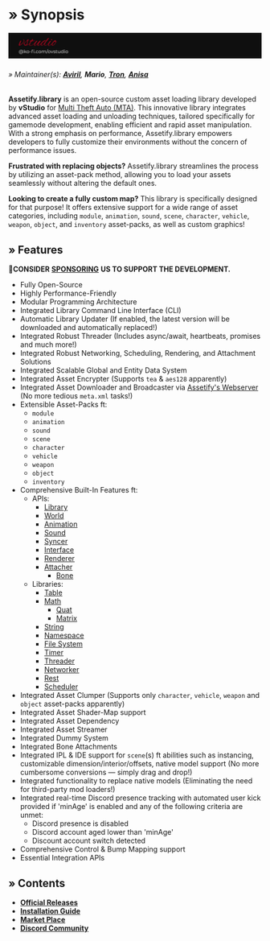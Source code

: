 # » Synopsis

![](https://raw.githubusercontent.com/ov-studio/.github/main/profile/banner.png)

###### *» Maintainer(s): [**Aviril**](https://github.com/ov-aviril), **Mario**, [**Tron**](https://github.com/ov-tron), [**Anisa**](https://github.com/ov-anisa)*

**Assetify.library** is an open-source custom asset loading library developed by **vStudio** for [Multi Theft Auto \(MTA\)](https://multitheftauto.com/). This innovative library integrates advanced asset loading and unloading techniques, tailored specifically for gamemode development, enabling efficient and rapid asset manipulation. With a strong emphasis on performance, Assetify.library empowers developers to fully customize their environments without the concern of performance issues.

**Frustrated with replacing objects?** Assetify.library streamlines the process by utilizing an asset-pack method, allowing you to load your assets seamlessly without altering the default ones. 

**Looking to create a fully custom map?** This library is specifically designed for that purpose! It offers extensive support for a wide range of asset categories, including `module`, `animation`, `sound`, `scene`, `character`, `vehicle`, `weapon`, `object`, and `inventory` asset-packs, as well as custom graphics!

## » Features

💎**CONSIDER** [**SPONSORING**](https://ko-fi.com/ovstudio) **US TO SUPPORT THE DEVELOPMENT.**

* Fully Open-Source
* Highly Performance-Friendly
* Modular Programming Architecture
* Integrated Library Command Line Interface (CLI)
* Automatic Library Updater (If enabled, the latest version will be downloaded and automatically replaced!)
* Integrated Robust Threader (Includes async/await, heartbeats, promises and much more!)
* Integrated Robust Networking, Scheduling, Rendering, and Attachment Solutions
* Integrated Scalable Global and Entity Data System
* Integrated Asset Encrypter (Supports `tea` & `aes128` apparently)
* Integrated Asset Downloader and Broadcaster via [Assetify's Webserver](https://github.com/ov-sa/Assetify.webserver) (No more tedious `meta.xml` tasks!)
* Extensible Asset-Packs ft:
  * `module`
  * `animation`
  * `sound`
  * `scene`
  * `character`
  * `vehicle`
  * `weapon`
  * `object`
  * `inventory`
* Comprehensive Built-In Features ft:
  * APIs:
    * [Library](https://github.com/ov-sa/Assetify-Library/wiki/API:-Library)
    * [World](https://github.com/ov-sa/Assetify-Library/wiki/API:-World)
    * [Animation](https://github.com/ov-sa/Assetify-Library/wiki/API:-Animation)
    * [Sound](https://github.com/ov-sa/Assetify-Library/wiki/API:-Sound)
    * [Syncer](https://github.com/ov-sa/Assetify-Library/wiki/API:-Syncer)
    * [Interface](https://github.com/ov-sa/Assetify-Library/wiki/API:-Interface)
    * [Renderer](https://github.com/ov-sa/Assetify-Library/wiki/API:-Renderer)
    * [Attacher](https://github.com/ov-sa/Assetify-Library/wiki/API:-Attacher)
      * [Bone](https://github.com/ov-sa/Assetify-Library/wiki/API:-Attacher:-Bone)
  * Libraries:
    * [Table](https://github.com/ov-sa/Assetify-Library/wiki/Library:-Table)
    * [Math](https://github.com/ov-sa/Assetify-Library/wiki/Library:-Math)
      * [Quat](https://github.com/ov-sa/Assetify-Library/wiki/Library:-Math:-Quat)
      * [Matrix](https://github.com/ov-sa/Assetify-Library/wiki/Library:-Math:-Matrix)
    * [String](https://github.com/ov-sa/Assetify-Library/wiki/Library:-String)
    * [Namespace](https://github.com/ov-sa/Assetify-Library/wiki/Library:-Namespace)
    * [File System](https://github.com/ov-sa/Assetify-Library/wiki/Library:-File-System)
    * [Timer](https://github.com/ov-sa/Assetify-Library/wiki/Library:-Timer)
    * [Threader](https://github.com/ov-sa/Assetify-Library/wiki/Library:-Threader)
    * [Networker](https://github.com/ov-sa/Assetify-Library/wiki/Library:-Networker)
    * [Rest](https://github.com/ov-sa/Assetify-Library/wiki/Library:-Rest)
    * [Scheduler](https://github.com/ov-sa/Assetify-Library/wiki/Library:-Scheduler)
* Integrated Asset Clumper (Supports only `character`, `vehicle`, `weapon` and `object` asset-packs apparently)
* Integrated Asset Shader-Map support
* Integrated Asset Dependency
* Integrated Asset Streamer
* Integrated Dummy System
* Integrated Bone Attachments
* Integrated IPL & IDE support for `scene`(s) ft abilities such as instancing, customizable dimension/interior/offsets, native model support (No more cumbersome conversions — simply drag and drop!)
* Integrated functionality to replace native models (Eliminating the need for third-party mod loaders!)
* Integrated real-time Discord presence tracking with automated user kick provided if 'minAge' is enabled and any of the following criteria are unmet:
  * Discord presence is disabled
  * Discord account aged lower than 'minAge'
  * Discount account switch detected
* Comprehensive Control & Bump Mapping support
* Essential Integration APIs

## » Contents

* [**Official Releases**](https://github.com/ov-sa/Assetify.library/releases)
* [**Installation Guide**](https://github.com/ov-sa/Assetify.library/wiki)
* [**Market Place**](https://github.com/ov-sa/Assetify.library/tree/marketplace)
* [**Discord Community**](http://discord.gg/sVCnxPW)
